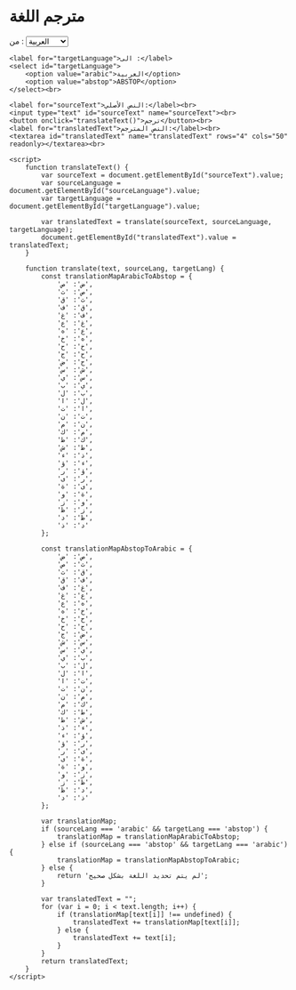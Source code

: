 
<html lang="ar">
<head>
    <meta charset="UTF-8">
    <meta name="viewport" content="width=device-width, initial-scale=1.0">
    <title>مترجم اللغة</title>
</head>
<body>
    <h1>مترجم اللغة</h1>
    <label for="sourceLanguage">من :</label>
    <select id="sourceLanguage">
        <option value="arabic">العربية</option>
        <option value="abstop">ABSTOP</option>
    </select><br>

    <label for="targetLanguage">الى :</label>
    <select id="targetLanguage">
        <option value="arabic">العربية</option>
        <option value="abstop">ABSTOP</option>
    </select><br>

    <label for="sourceText">النص الأصلي:</label><br>
    <input type="text" id="sourceText" name="sourceText"><br>
    <button onclick="translateText()">ترجم</button><br>
    <label for="translatedText">النص المترجم:</label><br>
    <textarea id="translatedText" name="translatedText" rows="4" cols="50" readonly></textarea><br>

    <script>
        function translateText() {
            var sourceText = document.getElementById("sourceText").value;
            var sourceLanguage = document.getElementById("sourceLanguage").value;
            var targetLanguage = document.getElementById("targetLanguage").value;

            var translatedText = translate(sourceText, sourceLanguage, targetLanguage);
            document.getElementById("translatedText").value = translatedText;
        }

        function translate(text, sourceLang, targetLang) {
            const translationMapArabicToAbstop = {
                'ض': 'ص',
                'ص': 'ث',
                'ث': 'ق',
                'ق': 'ف',
                'ف': 'غ',
                'غ': 'ع',
                'ع': 'ه',
                'ه': 'خ',
                'خ': 'ح',
                'ح': 'ج',
                'ج': 'ض',
                'ش': 'س',
                'س': 'ي',
                'ي': 'ب',
                'ب': 'ل',
                'ل': 'ا',
                'ا': 'ت',
                'ت': 'ن',
                'ن': 'م',
                'م': 'ك',
                'ك': 'ط',
                'ط': 'ش',
                'ذ': 'ء',
                'ء': 'ؤ',
                'ؤ': 'ر',
                'ر': 'ى',
                'ى': 'ة',
                'ة': 'و',
                'و': 'ز',
                'ز': 'ظ',
                'ظ': 'د',
                'د': 'ذ'
            };

            const translationMapAbstopToArabic = {
                'ص': 'ض',
                'ث': 'ص',
                'ق': 'ث',
                'ف': 'ق',
                'غ': 'ف',
                'ع': 'غ',
                'ه': 'ع',
                'خ': 'ه',
                'ح': 'خ',
                'ج': 'ح',
                'ض': 'ج',
                'س': 'ش',
                'ي': 'س',
                'ب': 'ي',
                'ل': 'ب',
                'ا': 'ل',
                'ت': 'ا',
                'ن': 'ت',
                'م': 'ن',
                'ك': 'م',
                'ط': 'ك',
                'ش': 'ط',
                'ء': 'ذ',
                'ؤ': 'ء',
                'ر': 'ؤ',
                'ى': 'ر',
                'ة': 'ى',
                'و': 'ة',
                'ز': 'و',
                'ظ': 'ز',
                'د': 'ظ',
                'ذ': 'د'
            };

            var translationMap;
            if (sourceLang === 'arabic' && targetLang === 'abstop') {
                translationMap = translationMapArabicToAbstop;
            } else if (sourceLang === 'abstop' && targetLang === 'arabic') {
                translationMap = translationMapAbstopToArabic;
            } else {
                return 'لم يتم تحديد اللغة بشكل صحيح';
            }

            var translatedText = "";
            for (var i = 0; i < text.length; i++) {
                if (translationMap[text[i]] !== undefined) {
                    translatedText += translationMap[text[i]];
                } else {
                    translatedText += text[i];
                }
            }
            return translatedText;
        }
    </script>
</body>
